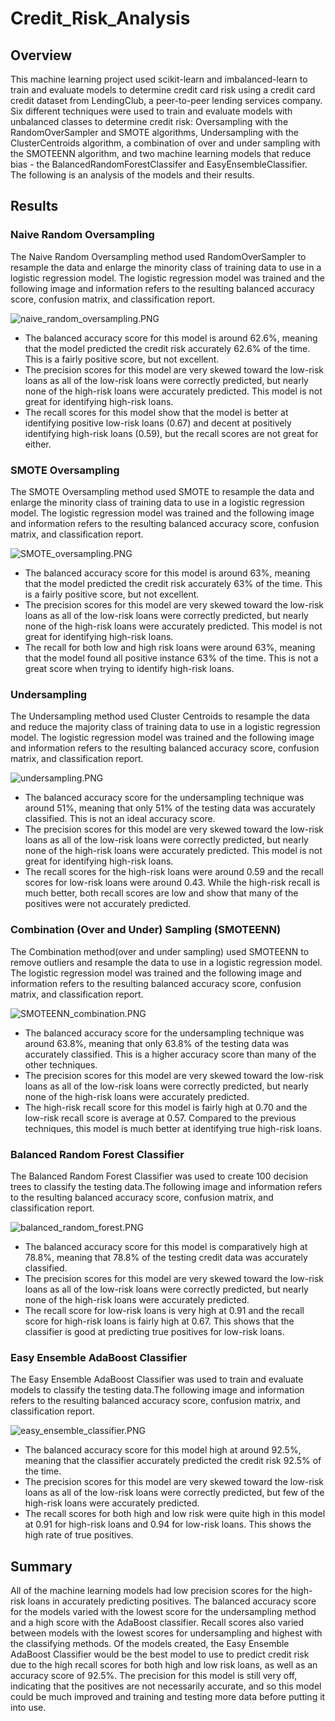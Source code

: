 # Credit_Risk_Analysis

## Overview
This machine learning project used scikit-learn and imbalanced-learn to train and evaluate models to determine credit card risk using a credit card credit dataset from LendingClub, a peer-to-peer lending services company. Six different techniques were used to train and evaluate models with unbalanced classes to determine credit risk: Oversampling with the RandomOverSampler and SMOTE algorithms, Undersampling with the ClusterCentroids algorithm, a combination of over and under sampling with the SMOTEENN algorithm, and two machine learning models that reduce bias - the BalancedRandomForestClassifer and EasyEnsembleClassifier. The following is an analysis of the models and their results.

## Results

### Naive Random Oversampling
The Naive Random Oversampling method used RandomOverSampler to resample the data and enlarge the minority class of training data to use in a logistic regression model. The logistic regression model was trained and the following image and information refers to the resulting balanced accuracy score, confusion matrix, and classification report.

![naive_random_oversampling.PNG](https://github.com/borkard/Credit_Risk_Analysis/blob/main/Images/naive_random_oversampling.PNG)

* The balanced accuracy score for this model is around 62.6%, meaning that the model predicted the credit risk accurately 62.6% of the time. This is a fairly positive score, but not excellent. 
* The precision scores for this model are very skewed toward the low-risk loans as all of the low-risk loans were correctly predicted, but nearly none of the high-risk loans were accurately predicted. This model is not great for identifying high-risk loans.
* The recall scores for this model show that the model is better at identifying positive low-risk loans (0.67) and decent at positively identifying high-risk loans (0.59), but the recall scores are not great for either.


### SMOTE Oversampling
The SMOTE Oversampling method used SMOTE to resample the data and enlarge the minority class of training data to use in a logistic regression model. The logistic regression model was trained and the following image and information refers to the resulting balanced accuracy score, confusion matrix, and classification report.

![SMOTE_oversampling.PNG](https://github.com/borkard/Credit_Risk_Analysis/blob/main/Images/SMOTE_oversampling.PNG)

* The balanced accuracy score for this model is around 63%, meaning that the model predicted the credit risk accurately 63% of the time. This is a fairly positive score, but not excellent. 
* The precision scores for this model are very skewed toward the low-risk loans as all of the low-risk loans were correctly predicted, but nearly none of the high-risk loans were accurately predicted. This model is not great for identifying high-risk loans.
* The recall for both low and high risk loans were around 63%, meaning that the model found all positive instance 63% of the time. This is not a great score when trying to identify high-risk loans.


### Undersampling
The Undersampling method used Cluster Centroids to resample the data and reduce the majority class of training data to use in a logistic regression model. The logistic regression model was trained and the following image and information refers to the resulting balanced accuracy score, confusion matrix, and classification report.

![undersampling.PNG](https://github.com/borkard/Credit_Risk_Analysis/blob/main/Images/undersampling.PNG)

* The balanced accuracy score for the undersampling technique was around 51%, meaning that only 51% of the testing data was accurately classified. This is not an ideal accuracy score.
* The precision scores for this model are very skewed toward the low-risk loans as all of the low-risk loans were correctly predicted, but nearly none of the high-risk loans were accurately predicted. This model is not great for identifying high-risk loans.
* The recall scores for the high-risk loans were around 0.59 and the recall scores for low-risk loans were around 0.43. While the high-risk recall is much better, both recall scores are low and show that many of the positives were not accurately predicted.


### Combination (Over and Under) Sampling (SMOTEENN)
The Combination method(over and under sampling) used SMOTEENN to remove outliers and resample the data to use in a logistic regression model. The logistic regression model was trained and the following image and information refers to the resulting balanced accuracy score, confusion matrix, and classification report.

![SMOTEENN_combination.PNG](https://github.com/borkard/Credit_Risk_Analysis/blob/main/Images/SMOTEENN_combination.PNG)

* The balanced accuracy score for the undersampling technique was around 63.8%, meaning that only 63.8% of the testing data was accurately classified. This is a higher accuracy score than many of the other techniques.
* The precision scores for this model are very skewed toward the low-risk loans as all of the low-risk loans were correctly predicted, but nearly none of the high-risk loans were accurately predicted.
* The high-risk recall score for this model is fairly high at 0.70 and the low-risk recall score is average at 0.57. Compared to the previous techniques, this model is much better at identifying true high-risk loans. 


### Balanced Random Forest Classifier
The Balanced Random Forest Classifier was used to create 100 decision trees to classify the testing data.The following image and information refers to the resulting balanced accuracy score, confusion matrix, and classification report.

![balanced_random_forest.PNG](https://github.com/borkard/Credit_Risk_Analysis/blob/main/Images/balanced_random_forest.PNG)

* The balanced accuracy score for this model is comparatively high at 78.8%, meaning that 78.8% of the testing credit data was accurately classified.
* The precision scores for this model are very skewed toward the low-risk loans as all of the low-risk loans were correctly predicted, but nearly none of the high-risk loans were accurately predicted.
* The recall score for low-risk loans is very high at 0.91 and the recall score for high-risk loans is fairly high at 0.67. This shows that the classifier is good at predicting true positives for low-risk loans.


### Easy Ensemble AdaBoost Classifier
The Easy Ensemble AdaBoost Classifier was used to train and evaluate models to classify the testing data.The following image and information refers to the resulting balanced accuracy score, confusion matrix, and classification report.

![easy_ensemble_classifier.PNG](https://github.com/borkard/Credit_Risk_Analysis/blob/main/Images/easy_ensemble_classifier.PNG)

* The balanced accuracy score for this model high at around 92.5%, meaning that the classifier accurately predicted the credit risk 92.5% of the time.
* The precision scores for this model are very skewed toward the low-risk loans as all of the low-risk loans were correctly predicted, but few of the high-risk loans were accurately predicted.
* The recall scores for both high and low risk were quite high in this model at 0.91 for high-risk loans and 0.94 for low-risk loans. This shows the high rate of true positives.


## Summary
All of the machine learning models had low precision scores for the high-risk loans in accurately predicting positives. The balanced accuracy score for the models varied with the lowest score for the undersampling method and a high score with the AdaBoost classifier. Recall scores also varied between models with the lowest scores for undersampling and highest with the classifying methods. Of the models created, the Easy Ensemble AdaBoost Classifier would be the best model to use to predict credit risk due to the high recall scores for both high and low risk loans, as well as an accuracy score of 92.5%. The precision for this model is still very off, indicating that the positives are not necessarily accurate, and so this model could be much improved and training and testing more data before putting it into use.
